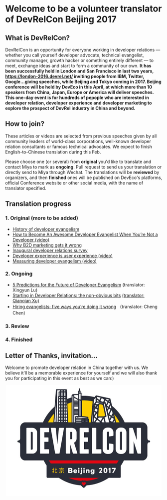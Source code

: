 # Welcome to be a volunteer translator of DevRelCon Beijing 2017 #

## What is DevRelCon?

DevRelCon is an opportunity for everyone working in developer relations — whether you call yourself developer advocate, technical evangelist, community manager, growth hacker or something entirely different — to meet, exchange ideas and start to form a community of our own. **It has been successfully held in London and San Francisco in last two years, https://london-2016.devrel.net/ inviting people from IBM, Twitter, Google...giving speeches, while Beijing and Tokyo coming in 2017. Beijing conference will be held by DevEco in this April, at which more than 10 speakers from China, Japan, Europe or America will deliver speeches. This one-day event is for hundreds of pepople who are interested in developer relation, developer experience and developer marketing to explore the prospect of DevRel industry in China and beyond.**

## How to join?

These articles or videos are selected from previous speeches given by all community leaders of world-class corporations, well-known developer relation consultants or famous technical advocates. We expect to finish English-to-Chinese translation during this Feb.

Please choose one (or several) from **original** you'd like to translate and contact Miya to mark as **ongoing**. Pull request to send us your translation or directly send to Miya through Wechat. The translations will be **reviewed** by organizers, and then **finished** ones will be published on DevEco's platforms, official Conference website or other social media, with the name of translator specified.

## Translation progress

### 1. Original (more to be added)

* [History of developer evangelism](https://devrel.net/industry/history-developer-evangelism-josh-marinacci)
* [How to Become An Awesome Developer Evangelist When You’re Not a Developer (video)](http://cmxhub.com/developer-evangelism-non-developer/)
* [Why B2D marketing gets it wrong](https://devrel.net/opinion/why-b2d-marketing-gets-it-wrong)
* [Inaugural developer relations survey](https://devrel.net/industry/inaugural-developer-relations-survey)
* [Developer experience is user experience (video)](https://devrel.net/developer-experience/developer-experience-user-experience)
* [Measuring developer evangelism (video)](https://devrel.net/craft/measuring-developer-evangelism)

### 2. Ongoing

* [5 Predictions for the Future of Developer Evangelism](http://cmxhub.com/developer-evangelism-community-predictions-for-the-future/) (translator: Xingyun Lu)
* [Starting in Developer Relations: the non-obvious bits](https://devrel.net/craft/starting-in-developer-relations-the-non-obvious-bits) [(translator: Qianqian Xu)](https://github.com/QianXuX)
* [Hiring evangelists: five ways you’re doing it wrong](https://devrel.net/opinion/hiring-evangelists-youre-doing-it-wrong) （translator: Cheng Chen）

### 3. Review

### 4. Finished

## Letter of Thanks, invitation...

Welcome to promote developer relation in China together with us. We believe it'll be a memorable experience for yourself and we will also thank you for participating in this event as best as we can:)

<p align="center"><img src="logo.jpg"/></p>
